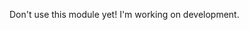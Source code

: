 <!-- # Element Position
[![NPM Version](https://img.shields.io/npm/v/smooth-sticky.svg)](https://www.npmjs.com/package/smooth-sticky)
[![LICENSE](https://img.shields.io/github/license/TroyTae/smooth-sticky.svg)](https://github.com/TroyTae/smooth-sticky/blob/master/LICENSE.md)
  
## Introduction
This is a library that can calculate html element's position.

## Installation
```npm install smooth-sticky```

or

[Download js file and import your project!](https://github.com/TroyTae/smooth-sticky/tree/master/dist) -->

Don't use this module yet!
I'm working on development.
